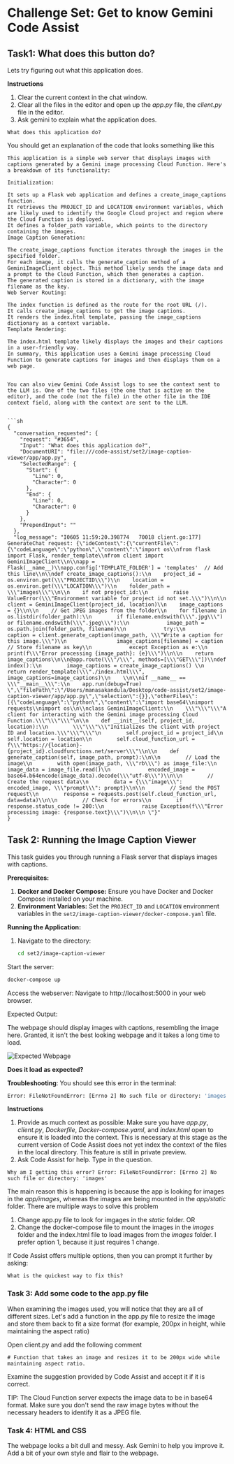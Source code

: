 # Challenge Set: Get to know Gemini Code Assist

## Task1: What does this button do?
Lets try figuring out what this application does.

**Instructions**
1. Clear the current context in the chat window.
2. Clear all the files in the editor and open up the *app.py* file, the *client.py* file in the editor. 
3. Ask gemini to explain what the application does.
```
What does this application do?
```
You should get an explanation of the code that looks something like this

```
This application is a simple web server that displays images with captions generated by a Gemini image processing Cloud Function. Here's a breakdown of its functionality:

Initialization:

It sets up a Flask web application and defines a create_image_captions function.
It retrieves the PROJECT_ID and LOCATION environment variables, which are likely used to identify the Google Cloud project and region where the Cloud Function is deployed.
It defines a folder_path variable, which points to the directory containing the images.
Image Caption Generation:

The create_image_captions function iterates through the images in the specified folder.
For each image, it calls the generate_caption method of a GeminiImageClient object. This method likely sends the image data and a prompt to the Cloud Function, which then generates a caption.
The generated caption is stored in a dictionary, with the image filename as the key.
Web Server Routing:

The index function is defined as the route for the root URL (/).
It calls create_image_captions to get the image captions.
It renders the index.html template, passing the image_captions dictionary as a context variable.
Template Rendering:

The index.html template likely displays the images and their captions in a user-friendly way.
In summary, this application uses a Gemini image processing Cloud Function to generate captions for images and then displays them on a web page.


You can also view Gemini Code Assist logs to see the context sent to the LLM is. One of the two files (the one that is active on the editor), and the code (not the file) in the other file in the IDE context field, along with the context are sent to the LLM. 


```sh
{
  "conversation_requested": {
    "request": "#3654",
    "Input": "What does this application do?",
    "DocumentURI": "file:///code-assist/set2/image-caption-viewer/app/app.py",
    "SelectedRange": {
      "Start": {
        "Line": 0,
        "Character": 0
      },
      "End": {
        "Line": 0,
        "Character": 0
      }
    },
    "PrependInput": ""
  },
  "log_message": "I0605 11:59:20.398774   70018 client.go:177] GenerateChat request: {\"ideContext\":{\"currentFile\":{\"codeLanguage\":\"python\",\"content\":\"import os\\nfrom flask import Flask, render_template\\nfrom client import GeminiImageClient\\n\\napp = Flask(__name__)\\napp.config['TEMPLATE_FOLDER'] = 'templates'  // Add this line\\n\\ndef create_image_captions():\\n    project_id = os.environ.get(\\\"PROJECTID\\\")\\n    location = os.environ.get(\\\"LOCATION\\\")\\n    folder_path = \\\"images\\\"\\n\\n    if not project_id:\\n        raise ValueError(\\\"Environment variable for project id not set.\\\")\\n\\n    client = GeminiImageClient(project_id, location)\\n    image_captions = {}\\n\\n    // Get JPEG images from the folder\\n    for filename in os.listdir(folder_path):\\n        if filename.endswith(\\\".jpg\\\") or filename.endswith(\\\".jpeg\\\"):\\n            image_path = os.path.join(folder_path, filename)\\n            try:\\n                caption = client.generate_caption(image_path, \\\"Write a caption for this image.\\\")\\n                image_captions[filename] = caption  // Store filename as key\\n            except Exception as e:\\n                print(f\\\"Error processing {image_path}: {e}\\\")\\n\\n    return image_captions\\n\\n@app.route(\\\"/\\\", methods=[\\\"GET\\\"])\\ndef index():\\n        image_captions = create_image_captions() \\n        return render_template(\\\"./index.html\\\", image_captions=image_captions)\\n    \\n\\nif __name__ == \\\"__main__\\\":\\n    app.run(debug=True) \",\"filePath\":\"/Users/manasakandula/Desktop/code-assist/set2/image-caption-viewer/app/app.py\",\"selection\":{}},\"otherFiles\":[{\"codeLanguage\":\"python\",\"content\":\"import base64\\nimport requests\\nimport os\\n\\nclass GeminiImageClient:\\n    \\\"\\\"\\\"A client for interacting with the Gemini image processing Cloud Function.\\\"\\\"\\\"\n\\n    def __init__(self, project_id, location):\\n        \\\"\\\"\\\"Initializes the client with project ID and location.\\\"\\\"\\\"\n        self.project_id = project_id\\n        self.location = location\\n        self.cloud_function_url = f\\\"https://{location}-{project_id}.cloudfunctions.net/server\\\"\\n\\n    def generate_caption(self, image_path, prompt):\\n\\n        // Load the image\\n        with open(image_path, \\\"rb\\\") as image_file:\\n            image_data = image_file.read()\\n            encoded_image = base64.b64encode(image_data).decode(\\\"utf-8\\\")\\n\\n        // Create the request data\\n        data = {\\\"image\\\": encoded_image, \\\"prompt\\\": prompt}\\n\\n        // Send the POST request\\n        response = requests.post(self.cloud_function_url, data=data)\\n\\n        // Check for errors\\n        if response.status_code != 200:\\n            raise Exception(f\\\"Error processing image: {response.text}\\\")\\n\\n \"}"
}
```
## Task 2: Running the Image Caption Viewer

This task guides you through running a Flask server that displays images with captions. 

**Prerequisites:**

1. **Docker and Docker Compose:** Ensure you have Docker and Docker Compose installed on your machine.
2. **Environment Variables:** Set the `PROJECT_ID` and `LOCATION` environment variables in the `set2/image-caption-viewer/docker-compose.yaml` file.


**Running the Application:**

1. Navigate to the directory:
   ```sh
   cd set2/image-caption-viewer
   ```

Start the server:
```sh
docker-compose up
```
Access the webserver: Navigate to http://localhost:5000 in your web browser.

Expected Output:

The webpage should display images with captions, resembling the image here. Granted, it isn't the best looking webpage and it takes a long time to load.

![Expected Webpage](./readme-images/expected_output.png)

**Does it load as expected?**

**Troubleshooting**:
You should see this error in the terminal:

```sh
Error: FileNotFoundError: [Errno 2] No such file or directory: 'images'
```
**Instructions**
1. Provide as much context as possible: Make sure you have *app.py*, *client.py*, *Dockerfile*, *Docker-compose.yaml*, and *index.html* open to ensure it is loaded into the context. This is necessary at this stage as the current version of Code Assist does not yet index the context of the files in the local directory. This feature is still in private preview.
2. Ask Code Assist for help. Type in the question. 
```
Why am I getting this error? Error: FileNotFoundError: [Errno 2] No such file or directory: 'images'
```
The main reason this is happening is because the app is looking for images in the *app/images*, whereas the images are being mounted in the *app/static* folder. 
There are multiple ways to solve this problem
1. Change app.py file to look for imgages in the *static* folder. OR
2. Change the docker-compose file to mount the images in the *images* folder and the index.html file to load images from the  *images* folder. 
I prefer option 1, because it just requires 1 change.

If Code Assist offers multiple options, then you can prompt it further by asking:
```
What is the quickest way to fix this?
```

### Task 3: Add some code to the app.py file
When examining the images used, you will notice that they are all of different sizes.
Let's add a function in the app.py file to resize the image and store them back to fit a size format (for example, 200px in height, while maintaining the aspect ratio)

Open client.py and add the following comment

```
# Function that takes an image and resizes it to be 200px wide while maintaining aspect ratio.
```
Examine the suggestion provided by Code Assist and accept it if it is correct.

TIP: The Cloud Function server expects the image data to be in base64 format. Make sure you don't send the raw image bytes without the necessary headers to identify it as a JPEG file.


### Task 4: HTML and CSS
The webpage looks a bit dull and messy. Ask Gemini to help you improve it. Add a bit of your own style and flair to the webpage.
